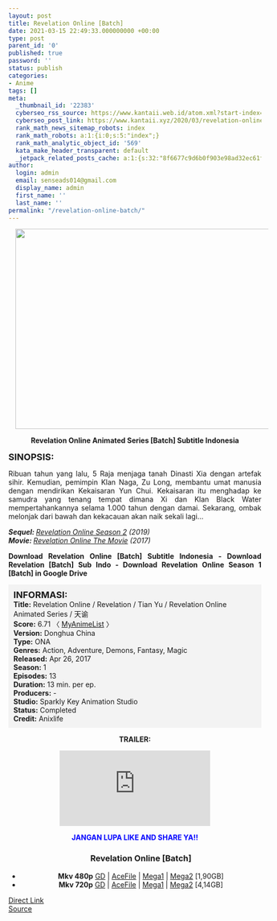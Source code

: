 ```yaml
---
layout: post
title: Revelation Online [Batch]
date: 2021-03-15 22:49:33.000000000 +00:00
type: post
parent_id: '0'
published: true
password: ''
status: publish
categories:
- Anime
tags: []
meta:
  _thumbnail_id: '22383'
  cyberseo_rss_source: https://www.kantaii.web.id/atom.xml?start-index=1&max-results=150
  cyberseo_post_link: https://www.kantaii.xyz/2020/03/revelation-online-batch.html
  rank_math_news_sitemap_robots: index
  rank_math_robots: a:1:{i:0;s:5:"index";}
  rank_math_analytic_object_id: '569'
  kata_make_header_transparent: default
  _jetpack_related_posts_cache: a:1:{s:32:"8f6677c9d6b0f903e98ad32ec61f8deb";a:2:{s:7:"expires";i:1657349402;s:7:"payload";a:0:{}}}
author:
  login: admin
  email: senseads014@gmail.com
  display_name: admin
  first_name: ''
  last_name: ''
permalink: "/revelation-online-batch/"
---
```

<div class="separator" style="clear: both; text-align: center;"><a href="https://1.bp.blogspot.com/-dqgTgLikVGQ/XiYoTrRvznI/AAAAAAAABvo/4N4t-qYFA6kagd82fb2i1QT9GrYI4JHSwCLcBGAsYHQ/s1600/Revelation%2BOnline%2BS1%2Bf.jpg" style="margin-left: 1em; margin-right: 1em;"><img border="0" data-original-height="999" data-original-width="1600" height="398" src="{{ site.baseurl }}/assets/2021/03/Revelation%2BOnline%2BS1%2Bf.jpg" width="640" /></a></div>
<p>
<div style="text-align: center;"><b>Revelation Online Animated Series [Batch] Subtitle Indonesia</b></div>
<p><b><span style="font-size: large;">SINOPSIS:</span></b>
<div style="text-align: justify;">Ribuan tahun yang lalu, 5 Raja menjaga tanah Dinasti Xia dengan artefak sihir. Kemudian, pemimpin Klan Naga, Zu Long, membantu umat manusia dengan mendirikan Kekaisaran Yun Chui. Kekaisaran itu menghadap ke samudra yang tenang tempat dimana Xi dan Klan Black Water mempertahankannya selama 1.000 tahun dengan damai. Sekarang, ombak melonjak dari bawah dan kekacauan akan naik sekali lagi…</p>
<p><i><b>Sequel: </b><a href="http://www.kantaii.web.id/2020/03/revelation-online-2-batch.html" target="_blank" rel="noopener">Revelation Online Season 2</a> (2019)</i><br /><i><b>Movie: </b><a href="http://www.kantaii.web.id/2020/03/revelation-online-the-movie-2017.html" target="_blank" rel="noopener">Revelation Online The Movie</a> (2017)</i></p>
<p><b>Download Revelation Online [Batch] Subtitle Indonesia - Download Revelation [Batch] Sub Indo - Download Revelation Online Season 1 [Batch] in Google Drive </b><br /><a name="more"></a>
<div style="background-color: #f3f3f3; padding: 10px; text-align: left;"><b><span style="font-size: large;">INFORMASI:</span></b><br /><b>Title:</b> Revelation Online / Revelation / Tian Yu / Revelation Online Animated Series / 天谕<br /><b>Score:</b> 6.71 〈 <a href="https://myanimelist.net/anime/37888/Tian_Yu?q=tian%20yu" target="_blank" rel="noopener">MyAnimeList</a> 〉<br /><b>Version:</b> Donghua China<br /><b>Type:</b> ONA<br /><b>Genres:</b> Action, Adventure, Demons, Fantasy, Magic<br /><b>Released:</b> Apr 26, 2017<br /><b>Season:</b> 1<br /><b>Episodes:</b> 13<br /><b>Duration:</b> 13 min. per ep.<br /><b>Producers:</b> -<br /><b>Studio:</b> Sparkly Key Animation Studio<br /><b>Status:</b> Completed<br /><b>Credit:</b> Anixlife</div>
<p>
<div style="text-align: center;"><b>TRAILER:</b></div>
<p>
<div style="text-align: center;">
<div class="videoyoutube">
<div class="video-responsive"><iframe allowfullscreen="1" class="embedded-video-large" frameborder="0" src="https://www.youtube.com/embed/_YknSAaoRBw?rel=0"></iframe></div>
</div>
<p>
<div style="text-align: center;"><b><span style="color: blue;">JANGAN LUPA LIKE AND SHARE YA!!</span></b>
<div class="dl">
<ul />
<h3 style="text-align: center;">Revelation Online [Batch]</h3>
<li style="text-align: center;"><b>Mkv 480p</b> <a href="https://semawur.com/dYeIUfIc59G" target="_blank" rel="noopener">GD</a> | <a href="https://apk.miuiku.com/4L7mpRFDE" target="_blank" rel="noopener">AceFile</a> | <a href="https://semawur.com/7L8Rn9bXJk" target="_blank" rel="noopener">Mega1</a> | <a href="https://apk.miuiku.com/mDmaIb" target="_blank" rel="noopener">Mega2</a> [1,90GB]</li>
<li style="text-align: center;"><b>Mkv 720p</b> <a href="https://semawur.com/ILWMZJ" target="_blank" rel="noopener">GD</a> | <a href="https://apk.miuiku.com/iLJpa" target="_blank" rel="noopener">AceFile</a> | <a href="https://semawur.com/fe9gKJv9kssc" target="_blank" rel="noopener">Mega1</a> | <a href="https://apk.miuiku.com/7bW1V1pPa" target="_blank" rel="noopener">Mega2</a> [4,14GB]</li>
</div>
</div>
</div>
</div>
<link rel="stylesheet" href="https://cdnjs.cloudflare.com/ajax/libs/font-awesome/4.7.0/css/font-awesome.min.css" />
<div class="divbtn"> <a href="https://handymansurrender.com/fihup8buzv?key=94550f7ce39444073321dde3b8782f97" class="btn"><i class="fa fa-download"></i> Direct Link</a> <br /><a href="https://www.kantaii.xyz/2020/03/revelation-online-batch.html">Source</a> </div>
